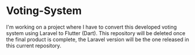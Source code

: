 # Voting-System

I'm working on a project where I have to convert this developed voting system using Laravel to Flutter (Dart). This repository will be deleted once the final product is complete, the Laravel version will be the one released in this current repository.
